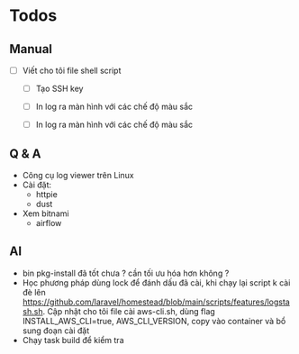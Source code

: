 # Todos

## Manual

- [ ] Viết cho tôi file shell script
  - [ ] Tạo SSH key
  - [ ] In log ra màn hình với các chế độ màu sắc
  - [ ] In log ra màn hình với các chế độ màu sắc

  

## Q & A

- Công cụ log viewer trên Linux
- Cài đặt:
  - httpie
  - dust
- Xem bitnami
    - airflow

## AI
- bin pkg-install đã tốt chưa ? cần tối ưu hóa hơn không ?
- Học phương pháp dùng lock để đánh dấu đã cài, khi chạy lại script k cài đè lên https://github.com/laravel/homestead/blob/main/scripts/features/logstash.sh. Cập nhật cho tôi file cài aws-cli.sh, dùng flag INSTALL_AWS_CLI=true, AWS_CLI_VERSION, copy vào container và bổ sung đoạn cài đặt
- Chạy task build để kiểm tra
